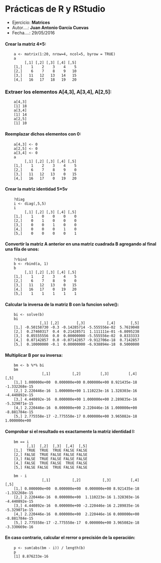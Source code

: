 # Prácticas de R y RStudio
- Ejercicio: **Matrices**
- Autor....: **Juan Antonio García Cuevas**
- Fecha....: 29/05/2016

#### Crear la matriz 4×5:
```
    a <- matrix(1:20, nrow=4, ncol=5, byrow = TRUE)
    a
         [,1] [,2] [,3] [,4] [,5]
    [1,]    1    2    3    4    5
    [2,]    6    7    8    9   10
    [3,]   11   12   13   14   15
    [4,]   16   17   18   19   20
```

### Extraer los elementos A[4,3], A[3,4], A[2,5]:
```
    a[4,3]
    [1] 18
    a[3,4]
    [1] 14
    a[2,5]
    [1] 10
```

#### Reemplazar dichos elementos con 0:
```
    a[4,3] <- 0
    a[2,5] <- 0
    a[3,4] <- 0
    a
         [,1] [,2] [,3] [,4] [,5]
    [1,]    1    2    3    4    5
    [2,]    6    7    8    9    0
    [3,]   11   12   13    0   15
    [4,]   16   17    0   19   20
```

#### Crear la matriz identidad 5×5v
```
    ?diag
    i <- diag(,5,5)
    i
         [,1] [,2] [,3] [,4] [,5]
    [1,]    1    0    0    0    0
    [2,]    0    1    0    0    0
    [3,]    0    0    1    0    0
    [4,]    0    0    0    1    0
    [5,]    0    0    0    0    1
```

#### Convertir la matriz A anterior en una matriz cuadrada B agregando al final una fila de unos:
```
    ?rbind
    b <- rbind(a, 1)
    b
         [,1] [,2] [,3] [,4] [,5]
    [1,]    1    2    3    4    5
    [2,]    6    7    8    9    0
    [3,]   11   12   13    0   15
    [4,]   16   17    0   19   20
    [5,]    1    1    1    1    1
```

#### Calcular la inversa de la matriz B con la funcion solve():
```
    bi <- solve(b)
    bi
                [,1] [,2]        [,3]          [,4]       [,5]
    [1,] -0.50158730 -0.3 -0.14285714 -5.555556e-02  5.7619048
    [2,]  0.27460317  0.4  0.21428571  1.111111e-01 -6.8095238
    [3,]  0.05555556  0.0  0.00000000 -5.555556e-02  0.8333333
    [4,]  0.07142857  0.0 -0.07142857 -9.912706e-18  0.7142857
    [5,]  0.10000000 -0.1  0.00000000 -6.938894e-18  0.5000000
```

#### Multiplicar B por su inversa:
```
    bm <- b %*% bi
    bm
                 [,1]          [,2]         [,3]         [,4]          [,5]
    [1,] 1.000000e+00  0.000000e+00 0.000000e+00 8.921435e-18 -1.332268e-15
    [2,] 2.220446e-16  1.000000e+00 1.110223e-16 1.328303e-16 -4.440892e-15
    [3,] 4.440892e-16  0.000000e+00 1.000000e+00 2.289835e-16 -5.329071e-15
    [4,] 2.220446e-16  0.000000e+00 2.220446e-16 1.000000e+00 -8.881784e-15
    [5,] 2.775558e-17 -2.775558e-17 0.000000e+00 3.965082e-18  1.000000e+00
```

#### Comprobar si el resultado es exactamente la matriz identidad I:
```
    bm == i
          [,1]  [,2]  [,3]  [,4]  [,5]
    [1,]  TRUE  TRUE  TRUE FALSE FALSE
    [2,] FALSE  TRUE FALSE FALSE FALSE
    [3,] FALSE  TRUE FALSE FALSE FALSE
    [4,] FALSE  TRUE FALSE  TRUE FALSE
    [5,] FALSE FALSE  TRUE FALSE FALSE

    bm - i
                 [,1]          [,2]          [,3]         [,4]          [,5]
    [1,] 0.000000e+00  0.000000e+00  0.000000e+00 8.921435e-18 -1.332268e-15
    [2,] 2.220446e-16  0.000000e+00  1.110223e-16 1.328303e-16 -4.440892e-15
    [3,] 4.440892e-16  0.000000e+00 -2.220446e-16 2.289835e-16 -5.329071e-15
    [4,] 2.220446e-16  0.000000e+00  2.220446e-16 0.000000e+00 -8.881784e-15
    [5,] 2.775558e-17 -2.775558e-17  0.000000e+00 3.965082e-18 -3.330669e-16
```

#### En caso contrario, calcular el rerror o precisión de la operación:
```
    p <- sum(abs(bm - i)) / length(b)
    p
    [1] 8.876233e-16
```
